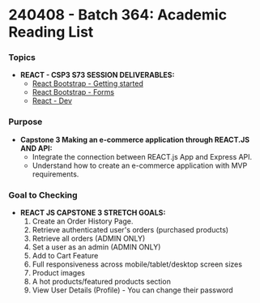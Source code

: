 # 240408 - Batch 364:  Academic Reading List 


### **Topics**

- **REACT - CSP3 S73 SESSION DELIVERABLES:**
  - [React Bootstrap - Getting started](https://react-bootstrap.netlify.app/docs/getting-started/introduction)
  - [React Bootstrap - Forms](https://react-bootstrap.netlify.app/docs/forms/overview)
  - [React - Dev](https://react.dev/blog/2023/03/16/introducing-react-dev)


### **Purpose**

- **Capstone 3 Making an e-commerce application through REACT.JS AND API:**
  - Integrate the connection between REACT.js App and Express API.
  - Understand how to create an e-commerce application with MVP requirements.
  



### **Goal to Checking**

- **REACT JS CAPSTONE 3 STRETCH GOALS:**
  1. Create an Order History Page.
  2. Retrieve authenticated user's orders (purchased products)
  3. Retrieve all orders (ADMIN ONLY)
  4. Set a user as an admin (ADMIN ONLY)
  5. Add to Cart Feature
  6. Full responsiveness across mobile/tablet/desktop screen sizes
  7. Product images
  8. A hot products/featured products section
  9. View User Details (Profile) - You can change their password